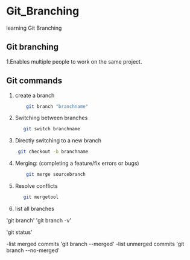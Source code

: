 # Git_Branching
learning Git Branching
## Git branching
1.Enables multiple people to work on the same project.

## Git commands

1. create a branch
   ```bash
       git branch "branchname" 
   ```
2. Switching between branches
    ```bash
       git switch branchname
    ```
3. Directly switching to a new branch
   ```bash
	git checkout -b branchname
   ```	

4. Merging: (completing a feature/fix errors or bugs)
   ```bash
       git merge sourcebranch
   ``` 

5. Resolve conflicts
    ```bash
       git mergetool
    ``` 

6. list all branches

 'git branch'
 'git branch -v'
 
 'git status'

 -list merged commits
 'git branch --merged'
 -list unmerged commits
 'git branch --no-merged' 